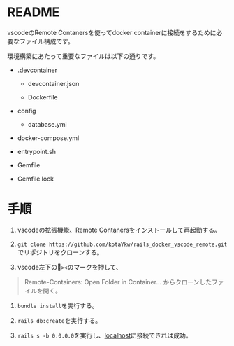 # README

vscodeのRemote Contanersを使ってdocker containerに接続をするために必要なファイル構成です。

環境構築にあたって重要なファイルは以下の通りです。

* .devcontainer

  * devcontainer.json

  * Dockerfile

* config

  * database.yml

* docker-compose.yml

* entrypoint.sh

* Gemfile

* Gemfile.lock

# 手順

1. vscodeの拡張機能、Remote Contanersをインストールして再起動する。

1. `git clone https://github.com/kotaYkw/rails_docker_vscode_remote.git`  でリポジトリをクローンする。

1. vscode左下の`><`のマークを押して、
> Remote-Containers: Open Folder in Container...
からクローンしたファイルを開く。

1. `bundle install`を実行する。

1. `rails db:create`を実行する。

1. `rails s -b 0.0.0.0`を実行し、[localhost](http://localhost:3000/)に接続できれば成功。

